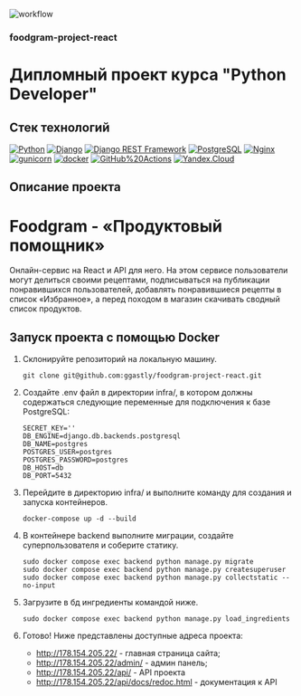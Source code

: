 ![workflow](https://github.com/ggastly/foodgram-project-react/actions/workflows/main.yml/badge.svg)
### foodgram-project-react

# Дипломный проект курса "Python Developer"
## Стек технологий

[![Python](https://img.shields.io/badge/-Python-464646?style=flat-square&logo=Python)](https://www.python.org/)
[![Django](https://img.shields.io/badge/-Django-464646?style=flat-square&logo=Django)](https://www.djangoproject.com/)
[![Django REST Framework](https://img.shields.io/badge/-Django%20REST%20Framework-464646?style=flat-square&logo=Django%20REST%20Framework)](https://www.django-rest-framework.org/)
[![PostgreSQL](https://img.shields.io/badge/-PostgreSQL-464646?style=flat-square&logo=PostgreSQL)](https://www.postgresql.org/)
[![Nginx](https://img.shields.io/badge/-NGINX-464646?style=flat-square&logo=NGINX)](https://nginx.org/ru/)
[![gunicorn](https://img.shields.io/badge/-gunicorn-464646?style=flat-square&logo=gunicorn)](https://gunicorn.org/)
[![docker](https://img.shields.io/badge/-Docker-464646?style=flat-square&logo=docker)](https://www.docker.com/)
[![GitHub%20Actions](https://img.shields.io/badge/-GitHub%20Actions-464646?style=flat-square&logo=GitHub%20actions)](https://github.com/features/actions)
[![Yandex.Cloud](https://img.shields.io/badge/-Yandex.Cloud-464646?style=flat-square&logo=Yandex.Cloud)](https://cloud.yandex.ru/)

## Описание проекта
# Foodgram - «Продуктовый помощник»

Онлайн-сервис на React и API для него. На этом сервисе пользователи 
могут делиться своими рецептами, подписываться на публикации понравившихся пользователей, добавлять понравившиеся рецепты в список «Избранное», 
а перед походом в магазин скачивать сводный список продуктов.

## Запуск проекта с помощью Docker

1. Склонируйте репозиторий на локальную машину.

    ```
    git clone git@github.com:ggastly/foodgram-project-react.git
    ```

2. Создайте .env файл в директории infra/, в котором должны содержаться следующие переменные для подключения к базе PostgreSQL:

    ```
    SECRET_KEY=''
    DB_ENGINE=django.db.backends.postgresql
    DB_NAME=postgres
    POSTGRES_USER=postgres
    POSTGRES_PASSWORD=postgres
    DB_HOST=db
    DB_PORT=5432
    ```

3. Перейдите в директорию infra/ и выполните команду для создания и запуска контейнеров.
    ```
    docker-compose up -d --build
    ```

4. В контейнере backend выполните миграции, создайте суперпользователя и соберите статику.

    ```
    sudo docker compose exec backend python manage.py migrate
    sudo docker compose exec backend python manage.py createsuperuser
    sudo docker compose exec backend python manage.py collectstatic --no-input 
    ```

5. Загрузите в бд ингредиенты командой ниже.

    ```
    sudo docker compose exec backend python manage.py load_ingredients
    ```

6. Готово! Ниже представлены доступные адреса проекта:
    -  http://178.154.205.22/ - главная страница сайта;
    -  http://178.154.205.22/admin/ - админ панель;
    -  http://178.154.205.22/api/ - API проекта
    -  http://178.154.205.22/api/docs/redoc.html - документация к API
